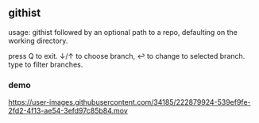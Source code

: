 ## githist

usage: githist followed by an optional path to a repo, defaulting on the working directory. 

press Q to exit. ↓/↑ to choose branch, ↩ to change to selected branch. type to filter branches.

### demo

https://user-images.githubusercontent.com/34185/222879924-539ef9fe-2fd2-4f13-ae54-3efd97c85b84.mov